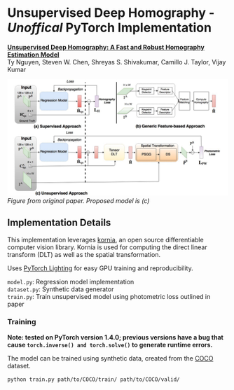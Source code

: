 # Unsupervised Deep Homography - *Unoffical* PyTorch Implementation

[**Unsupervised Deep Homography: A Fast and Robust Homography Estimation
Model**](https://arxiv.org/abs/1709.03966)<br>
Ty Nguyen, Steven W. Chen, Shreyas S. Shivakumar, Camillo J. Taylor, Vijay
Kumar<br>


![models](figures/models.jpg)
*Figure from original paper. Proposed model is \(c\)*

## Implementation Details

This implementation leverages [kornia](https://github.com/kornia/kornia), an
open source differentiable computer vision library. Kornia is used for computing
the direct linear transform (DLT) as well as the spatial transformation.

Uses [PyTorch Lighting](https://pytorch-lightning.readthedocs.io/en/latest/) for
easy GPU training and reproducibility.

`model.py`: Regression model implementation <br>
`dataset.py`: Synthetic data generator <br>
`train.py`: Train unsupervised model using photometric loss outlined in paper


### Training

**Note: tested on PyTorch version 1.4.0; previous versions have a bug that cause
`torch.inverse() and torch.solve()` to generate runtime errors.**

The model can be trained using synthetic data, created from the
[COCO](http://cocodataset.org/) dataset. 

```bash
python train.py path/to/COCO/train/ path/to/COCO/valid/
```
